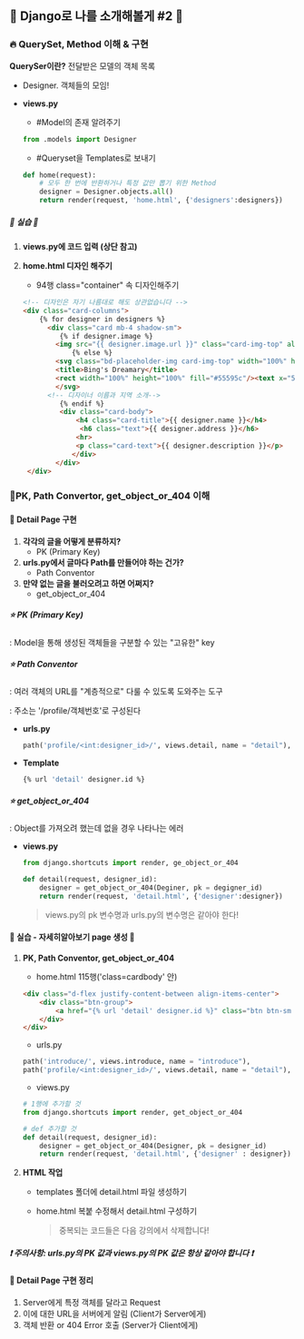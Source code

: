 ## :blue_book: ​Django로 나를 소개해볼게 #2 :blue_book:

### :fire: QuerySet, Method 이해 & 구현

**QuerySer이란?** 전달받은 모델의 객체 목록

* Designer. 객체들의 모임!

* **views.py**

  * #Model의 존재 알려주기

  ``````python
  from .models import Designer
  ``````

  * #Queryset을 Templates로 보내기

  ``````python
  def home(request):
      # 모두 한 번에 반환하거나 특정 값만 뽑기 위한 Method
      designer = Designer.objects.all()
      return render(request, 'home.html', {'designers':designers})
  ``````



##### :construction_worker: 실습 :construction_worker:

1. **views.py에 코드 입력 (상단 참고)**

2. **home.html 디자인 해주기**

   * 94행 class="container" 속 디자인해주기

   ``````html
   <!-- 디자인은 자기 나름대로 해도 상관없습니다 -->
   <div class="card-columns">
       {% for designer in designers %}
         <div class="card mb-4 shadow-sm">
         	{% if designer.image %}
           <img src="{{ designer.image.url }}" class="card-img-top" alt="Designer_Image">
               {% else %}
           <svg class="bd-placeholder-img card-img-top" width="100%" height="225" xmlns="http://www.w3.org/2000/svg" preserveAspectRatio="xMidYMid slice" focusable="false" role="img" aria-labal="Placeholder:Thimbnail">
           <title>Bing's Dreamary</title>
           <rect width="100%" height="100%" fill="#55595c"/><text x="50%" y="50%" fill="#eceeef" dy=".3em">Profile</text>
           </svg>
         <!-- 디자이너 이름과 지역 소개-->   
            {% endif %}
            <div class="card-body">
                <h4 class="card-title">{{ designer.name }}</h4>
                 <h6 class="text">{{ designer.address }}</h6>
                <hr>
                <p class="card-text">{{ designer.description }}</p>
               </div>
           </div>
   	</div>
   ``````

   

### :bell:PK, Path Convertor, get_object_or_404 이해

#### :page_with_curl: ​Detail Page 구현

1. **각각의 글을 어떻게 분류하지?**
   - PK (Primary Key)
2. **urls.py에서 글마다 Path를 만들어야 하는 건가?**
   - Path Conventor
3. **만약 없는 글을 불러오려고 하면 어쩌지?**
   * get_object_or_404



##### :star: PK (Primary Key)

: Model을 통해 생성된 객체들을 구분할 수 있는 "고유한" key

##### :star: Path Conventor

: 여러 객체의 URL를 "계층적으로" 다룰 수 있도록 도와주는 도구

: 주소는 '/profile/객체번호'로 구성된다

* **urls.py**

  ``````python
  path('profile/<int:designer_id>/', views.detail, name = "detail"),
  ``````

* **Template**

  ``````bash
  {% url 'detail' designer.id %}
  ``````

##### :star: get_object_or_404

: Object를 가져오려 했는데 없을 경우 나타나는 에러

* **views.py**

  ``````python
  from django.shortcuts import render, ge_object_or_404
  
  def detail(request, designer_id):
      designer = get_object_or_404(Deginer, pk = degigner_id)
      return render(request, 'detail.html', {'designer':designer})
  ``````

  > views.py의 pk 변수명과 urls.py의 변수명은 같아야 한다!



#### :construction_worker: 실습 ​- ​자세히 ​알아보기 ​p​a​g​e​ ​생성 :construction_worker:

1. **PK, Path Conventor, get_object_or_404**

   * home.html 115행('class=cardbody' 안)

   ``````html
   <div class="d-flex justify-content-between align-items-center">
       <div class="btn-group">
           <a href="{% url 'detail' designer.id %}" class="btn btn-sm btn-outline-secondary">자세히 알아보기</a>
       </div>
   </div>
   ``````

   * urls.py

   ``````python
   path('introduce/', views.introduce, name = "introduce"),
   path('profile/<int:designer_id>/', views.detail, name = "detail"),
   ``````

   * views.py

   ``````python
   # 1행에 추가할 것
   from django.shortcuts import render, get_object_or_404
   
   # def 추가할 것
   def detail(request, designer_id):
       designer = get_object_or_404(Designer, pk = designer_id)
       return render(request, 'detail.html', {'designer' : designer})
   ``````

2. **HTML 작업**

   * templates 폴더에 detail.html 파일 생성하기

   * home.html 복붙 수정해서 detail.html 구성하기

     > 중복되는 코드들은 다음 강의에서 삭제합니다!

##### :exclamation: 주의사항: urls.py의 PK 값과 views.py의 PK 값은 항상 같아야 합니다 :exclamation:



#### :page_with_curl: Detail Page 구현 정리

1. Server에게 특정 객체를 달라고 Request
2. 이에 대한 URL을 서버에게 알림 (Client가 Server에게)
3. 객체 반환 or 404 Error 호출 (Server가 Client에게)

